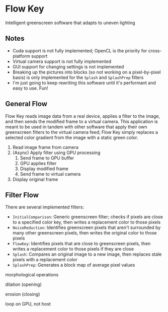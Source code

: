 # Flow Key

Intelligent greenscreen software that adapts to uneven lighting

## Notes

- Cuda support is not fully implemented; OpenCL is the priority for cross-platform support
- Virtual camera support is not fully implemented
- GUI support for changing settings is not implemented
- Breaking up the pictures into blocks (so not working on a pixel-by-pixel basis) is only implemented for the `Splash` and `SplashPrep` filters
- I'm just going to keep rewriting this software until it's performant and easy to use. Fun!

## General Flow

Flow Key reads image data from a real device, applies a filter to the image, and then sends the modified frame to a
virtual camera. This application is meant to be used in tandem with other software that apply their own greenscreen
filters to the virtual camera feed; Flow Key simply replaces a selected color gradient from the image with a static
green color.

1. Read image frame from camera
2. (Async) Apply filter using GPU processing
    1. Send frame to GPU buffer
    2. GPU applies filter
    3. Display modified frame
    4. Send frame to virtual camera
3. Display original frame

## Filter Flow

There are several implemented filters:

- `InitialComparison`: Generic greenscreen filter; checks if pixels are close to a specified color key, then writes a replacement color to those pixels
- `NoiseReduction`: Identifies greenscreen pixels that aren't surrounded by many other greenscreen pixels, then writes the original color to those pixels
- `FlowKey`: Identifies pixels that are close to greenscreen pixels, then writes a replacement color to those pixels if they are close
- `Splash`: Compares an original image to a new image, then replaces stale pixels with a replacement color
- `SplashPrep`: Generates a block map of average pixel values

morphological operations

dilation (opening)

erosion (closing)

loop on GPU, not host
